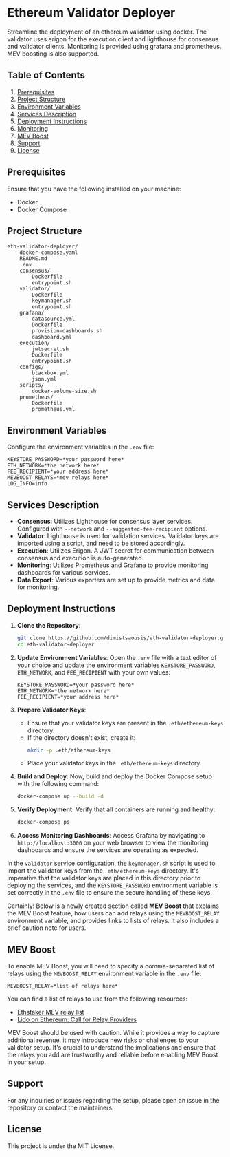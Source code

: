 # Ethereum Validator Deployer

Streamline the deployment of an ethereum validator using docker. The validator uses erigon for the execution client and lighthouse for consensus and validator clients.
Monitoring is provided using grafana and prometheus. MEV boosting is also supported.

## Table of Contents

1. [Prerequisites](#prerequisites)
2. [Project Structure](#project-structure)
3. [Environment Variables](#environment-variables)
4. [Services Description](#services-description)
5. [Deployment Instructions](#deployment-instructions)
6. [Monitoring](#monitoring)
7. [MEV Boost](#mev-boost)
8. [Support](#support)
9. [License](#license)

## Prerequisites

Ensure that you have the following installed on your machine:

- Docker
- Docker Compose

## Project Structure

```plaintext
eth-validator-deployer/
    docker-compose.yaml
    README.md
    .env
    consensus/
        Dockerfile
        entrypoint.sh
    validator/
        Dockerfile
        keymanager.sh
        entrypoint.sh
    grafana/
        datasource.yml
        Dockerfile
        provision-dashboards.sh
        dashboard.yml
    execution/
        jwtsecret.sh
        Dockerfile
        entrypoint.sh
    configs/
        blackbox.yml
        json.yml
    scripts/
        docker-volume-size.sh
    prometheus/
        Dockerfile
        prometheus.yml
```

## Environment Variables

Configure the environment variables in the `.env` file:

```plaintext
KEYSTORE_PASSWORD=*your password here*
ETH_NETWORK=*the network here*
FEE_RECIPIENT=*your address here*
MEVBOOST_RELAYS=*mev relays here*
LOG_INFO=info
```

## Services Description

- **Consensus**: Utilizes Lighthouse for consensus layer services. Configured with `--network` and `--suggested-fee-recipient` options.
- **Validator**: Lighthouse is used for validation services. Validator keys are imported using a script, and need to be stored accordingly.
- **Execution**: Utilizes Erigon. A JWT secret for communication between consensus and execution is auto-generated.
- **Monitoring**: Utilizes Prometheus and Grafana to provide monitoring dashboards for various services.
- **Data Export**: Various exporters are set up to provide metrics and data for monitoring.

## Deployment Instructions

1. **Clone the Repository**:

   ```bash
   git clone https://github.com/dimistsaousis/eth-validator-deployer.git
   cd eth-validator-deployer
   ```

2. **Update Environment Variables**:
   Open the `.env` file with a text editor of your choice and update the environment variables `KEYSTORE_PASSWORD`, `ETH_NETWORK`, and `FEE_RECIPIENT` with your own values:

   ```plaintext
   KEYSTORE_PASSWORD=*your password here*
   ETH_NETWORK=*the network here*
   FEE_RECIPIENT=*your address here*
   ```

3. **Prepare Validator Keys**:

   - Ensure that your validator keys are present in the `.eth/ethereum-keys` directory.
   - If the directory doesn't exist, create it:
     ```bash
     mkdir -p .eth/ethereum-keys
     ```
   - Place your validator keys in the `.eth/ethereum-keys` directory.

4. **Build and Deploy**:
   Now, build and deploy the Docker Compose setup with the following command:

   ```bash
   docker-compose up --build -d
   ```

5. **Verify Deployment**:
   Verify that all containers are running and healthy:

   ```bash
   docker-compose ps
   ```

6. **Access Monitoring Dashboards**:
   Access Grafana by navigating to `http://localhost:3000` on your web browser to view the monitoring dashboards and ensure the services are operating as expected.

In the `validator` service configuration, the `keymanager.sh` script is used to import the validator keys from the `.eth/ethereum-keys` directory. It's imperative that the validator keys are placed in this directory prior to deploying the services, and the `KEYSTORE_PASSWORD` environment variable is set correctly in the `.env` file to ensure the secure handling of these keys.

Certainly! Below is a newly created section called **MEV Boost** that explains the MEV Boost feature, how users can add relays using the `MEVBOOST_RELAY` environment variable, and provides links to lists of relays. It also includes a brief caution note for users.

## MEV Boost

To enable MEV Boost, you will need to specify a comma-separated list of relays using the `MEVBOOST_RELAY` environment variable in the `.env` file:

```plaintext
MEVBOOST_RELAY=*list of relays here*
```

You can find a list of relays to use from the following resources:
- [Ethstaker MEV relay list](https://github.com/eth-educators/ethstaker-guides/blob/main/MEV-relay-list.md)
- [Lido on Ethereum: Call for Relay Providers](https://research.lido.fi/t/lido-on-ethereum-call-for-relay-providers/2844)

MEV Boost should be used with caution. While it provides a way to capture additional revenue, it may introduce new risks or challenges to your validator setup. It's crucial to understand the implications and ensure that the relays you add are trustworthy and reliable before enabling MEV Boost in your setup.

## Support

For any inquiries or issues regarding the setup, please open an issue in the repository or contact the maintainers.

## License

This project is under the MIT License.
